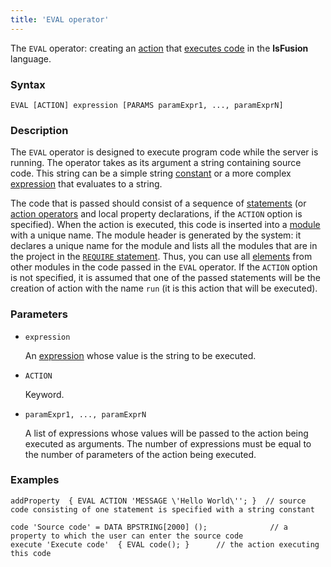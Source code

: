 ```yaml
---
title: 'EVAL operator'
---
```


The `EVAL` operator: creating an [action](Actions.md) that [executes code](Eval_EVAL.md) in the **lsFusion** language.

### Syntax

    EVAL [ACTION] expression [PARAMS paramExpr1, ..., paramExprN]

### Description

The `EVAL` operator is designed to execute program code while the server is running. The operator takes as its argument a string containing source code. This string can be a simple string [constant](Constant.md) or a more complex [expression](Expression.md) that evaluates to a string.

The code that is passed should consist of a sequence of [statements](Statements.md) (or [action operators](Action_operators_paradigm.md) and local property declarations, if the `ACTION` option is specified). When the action is executed, this code is inserted into a [module](Modules.md) with a unique name. The module header is generated by the system: it declares a unique name for the module and lists all the modules that are in the project in the [`REQUIRE` statement](Module_header.md). Thus, you can use all [elements](Element_identification.md) from other modules in the code passed in the `EVAL` operator. If the `ACTION` option is not specified, it is assumed that one of the passed statements will be the creation of action with the name `run` (it is this action that will be executed).

### Parameters

- `expression`

    An [expression](Expression.md) whose value is the string to be executed.

- `ACTION`

    Keyword.

- `paramExpr1, ..., paramExprN`

    A list of expressions whose values will be passed to the action being executed as arguments. The number of expressions must be equal to the number of parameters of the action being executed.

### Examples

```lsf
addProperty  { EVAL ACTION 'MESSAGE \'Hello World\''; }  // source code consisting of one statement is specified with a string constant

code 'Source code' = DATA BPSTRING[2000] ();              // a property to which the user can enter the source code
execute 'Execute code'  { EVAL code(); }      // the action executing this code
```
